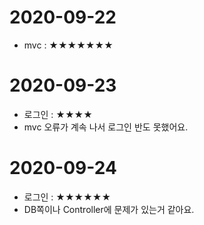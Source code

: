 # 2020-09-22
- mvc : ★★★★★★★

# 2020-09-23
- 로그인 : ★★★★
- mvc 오류가 계속 나서 로그인 반도 못했어요.

# 2020-09-24
- 로그인 : ★★★★★★
- DB쪽이나 Controller에 문제가 있는거 같아요.